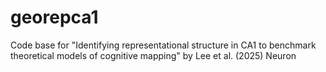 # georepca1
Code base for "Identifying representational structure in CA1 to benchmark theoretical models of cognitive mapping" by Lee et al. (2025) Neuron
